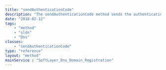 ```yaml
---
title: "sendAuthenticationCode"
description: "The sendAuthenticationCode method sends the authentication code to the administrative contact for the domain. "
date: "2018-02-12"
tags:
    - "method"
    - "sldn"
    - "Dns"
classes:
    - "sendAuthenticationCode"
type: "reference"
layout: "method"
mainService : "SoftLayer_Dns_Domain_Registration"
---
```

